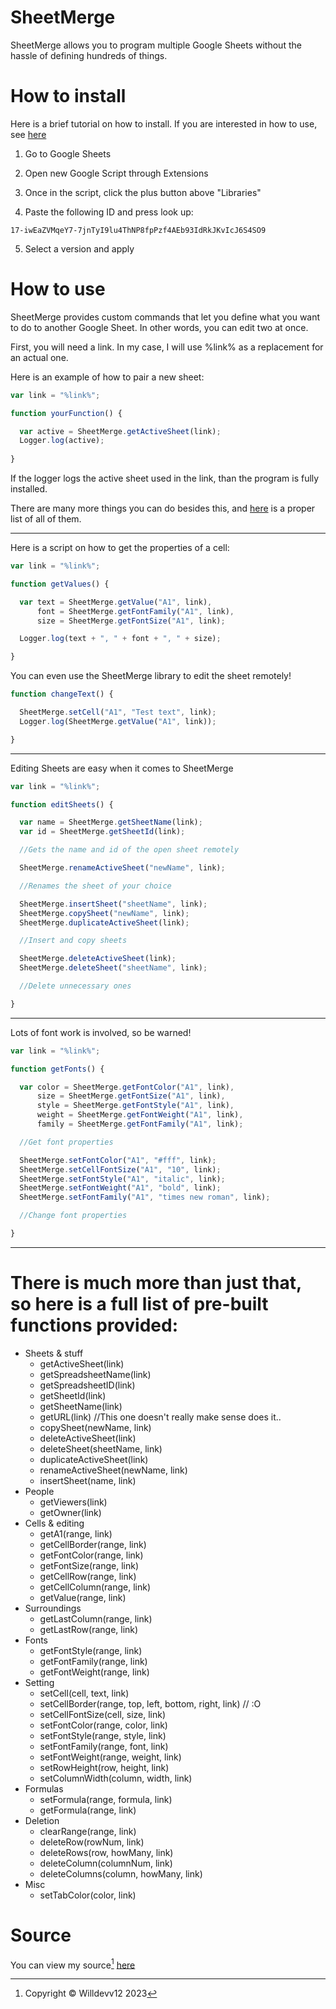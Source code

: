 # SheetMerge

SheetMerge allows you to program multiple Google Sheets without the hassle of defining hundreds of things.

# How to install

Here is a brief tutorial on how to install. If you are interested in how to use, see [here]()

1. Go to Google Sheets

2. Open new Google Script through Extensions

3. Once in the script, click the plus button above "Libraries"

4. Paste the following ID and press look up:

```
17-iwEaZVMqeY7-7jnTyI9lu4ThNP8fpPzf4AEb93IdRkJKvIcJ6S4SO9
```
5. Select a version and apply

# How to use

SheetMerge provides custom commands that let you define what you want to do to another Google Sheet.  In other words, you can edit two at once.

First, you will need a link.  In my case, I will use %link% as a replacement for an actual one.

Here is an example of how to pair a new sheet:

``` javascript
var link = "%link%";

function yourFunction() {

  var active = SheetMerge.getActiveSheet(link);
  Logger.log(active);
  
}
```

If the logger logs the active sheet used in the link, than the program is fully installed.

There are many more things you can do besides this, and [here]() is a proper list of all of them.

- - -

Here is a script on how to get the properties of a cell:

``` javascript
var link = "%link%";

function getValues() {

  var text = SheetMerge.getValue("A1", link),
      font = SheetMerge.getFontFamily("A1", link),
      size = SheetMerge.getFontSize("A1", link);

  Logger.log(text + ", " + font + ", " + size);

}
```

You can even use the SheetMerge library to edit the sheet remotely!

``` javascript
function changeText() {

  SheetMerge.setCell("A1", "Test text", link);
  Logger.log(SheetMerge.getValue("A1", link));

}
```

- - -

Editing Sheets are easy when it comes to SheetMerge

``` javascript
var link = "%link%";

function editSheets() {

  var name = SheetMerge.getSheetName(link);
  var id = SheetMerge.getSheetId(link);

  //Gets the name and id of the open sheet remotely

  SheetMerge.renameActiveSheet("newName", link);

  //Renames the sheet of your choice

  SheetMerge.insertSheet("sheetName", link);
  SheetMerge.copySheet("newName", link);
  SheetMerge.duplicateActiveSheet(link);

  //Insert and copy sheets

  SheetMerge.deleteActiveSheet(link);
  SheetMerge.deleteSheet("sheetName", link);

  //Delete unnecessary ones

}
```

- - -

Lots of font work is involved, so be warned!

``` javascript
var link = "%link%";

function getFonts() {

  var color = SheetMerge.getFontColor("A1", link),
      size = SheetMerge.getFontSize("A1", link),
      style = SheetMerge.getFontStyle("A1", link),
      weight = SheetMerge.getFontWeight("A1", link),
      family = SheetMerge.getFontFamily("A1", link);

  //Get font properties

  SheetMerge.setFontColor("A1", "#fff", link);
  SheetMerge.setCellFontSize("A1", "10", link);
  SheetMerge.setFontStyle("A1", "italic", link);
  SheetMerge.setFontWeight("A1", "bold", link);
  SheetMerge.setFontFamily("A1", "times new roman", link);

  //Change font properties

}
```

- - -

# There is much more than just that, so here is a full list of pre-built functions provided:

  * Sheets & stuff
      * getActiveSheet(link)
      * getSpreadsheetName(link)
      * getSpreadsheetID(link)
      * getSheetId(link)
      * getSheetName(link)
      * getURL(link) //This one doesn't really make sense does it..
      * copySheet(newName, link)
      * deleteActiveSheet(link)
      * deleteSheet(sheetName, link)
      * duplicateActiveSheet(link)
      * renameActiveSheet(newName, link)
      * insertSheet(name, link)
  * People
      * getViewers(link)
      * getOwner(link)
  * Cells & editing
      * getA1(range, link)
      * getCellBorder(range, link)
      * getFontColor(range, link)
      * getFontSize(range, link)
      * getCellRow(range, link)
      * getCellColumn(range, link)
      * getValue(range, link)
  * Surroundings
      * getLastColumn(range, link)
      * getLastRow(range, link)
  * Fonts
      * getFontStyle(range, link)
      * getFontFamily(range, link)
      * getFontWeight(range, link)
  * Setting
      * setCell(cell, text, link)
      * setCellBorder(range, top, left, bottom, right, link) // :O
      * setCellFontSize(cell, size, link)
      * setFontColor(range, color, link)
      * setFontStyle(range, style, link)
      * setFontFamily(range, font, link)
      * setFontWeight(range, weight, link)
      * setRowHeight(row, height, link)
      * setColumnWidth(column, width, link)
  * Formulas
      * setFormula(range, formula, link)
      * getFormula(range, link)
  * Deletion
      * clearRange(range, link)
      * deleteRow(rowNum, link)
      * deleteRows(row, howMany, link)
      * deleteColumn(columnNum, link)
      * deleteColumns(column, howMany, link)
  * Misc
      * setTabColor(color, link)

# Source

  You can view my source[^1] [here]()
  
[^1]: Copyright © Willdevv12 2023
